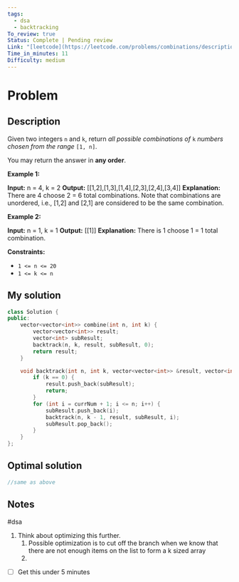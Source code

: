 ```yaml
---
tags:
  - dsa
  - backtracking
To_review: true
Status: Complete | Pending review
Link: "[leetcode](https://leetcode.com/problems/combinations/description/)"
Time_in_minutes: 11
Difficulty: medium
---
```

# Problem
## Description
Given two integers `n` and `k`, return _all possible combinations of_ `k` _numbers chosen from the range_ `[1, n]`.

You may return the answer in **any order**.

**Example 1:**

**Input:** n = 4, k = 2
**Output:** [[1,2],[1,3],[1,4],[2,3],[2,4],[3,4]]
**Explanation:** There are 4 choose 2 = 6 total combinations.
Note that combinations are unordered, i.e., [1,2] and [2,1] are considered to be the same combination.

**Example 2:**

**Input:** n = 1, k = 1
**Output:** [[1]]
**Explanation:** There is 1 choose 1 = 1 total combination.

**Constraints:**

- `1 <= n <= 20`
- `1 <= k <= n`
## My solution
```cpp
class Solution {
public:
    vector<vector<int>> combine(int n, int k) {
        vector<vector<int>> result;
        vector<int> subResult;
        backtrack(n, k, result, subResult, 0);
        return result;
    }

    void backtrack(int n, int k, vector<vector<int>> &result, vector<int> subResult, int currNum) {
        if (k == 0) {
            result.push_back(subResult);
            return;
        }
        for (int i = currNum + 1; i <= n; i++) {
            subResult.push_back(i);
            backtrack(n, k - 1, result, subResult, i);
            subResult.pop_back();
        }
    }
};
```
## Optimal solution
```cpp
//same as above
```
## Notes
#dsa
1. Think about optimizing this further.
	1. Possible optimization is to cut off the branch when we know that there are not enough items on the list to form a k sized array 
	2. 
- [ ] Get this under 5 minutes